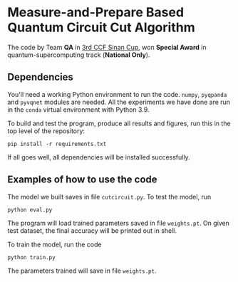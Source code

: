 # Measure-and-Prepare Based Quantum Circuit Cut Algorithm

The code by Team **QA** in [3rd CCF Sinan Cup](https://learn.originqc.com.cn/contest), won **Special Award** in quantum-supercomputing track (**National Only**).

## Dependencies

You'll need a working Python environment to run the code. `numpy`, `pyqpanda` and `pyvqnet` modules are needed. All the experiments we have done are run in the `conda` virtual environment with Python 3.9.

To build and test the program, produce all results and figures, run this in the top level of the repository:

    pip install -r requirements.txt

If all goes well, all dependencies will be installed successfully.

## Examples of how to use the code

The model we built saves in file `cutcircuit.py`. To test the model, run 

    python eval.py

The program will load trained parameters saved in file `weights.pt`. On given test dataset, the final accuracy will be printed out in shell.

To train the model, run the code

    python train.py

The parameters trained will save in file `weights.pt`.
